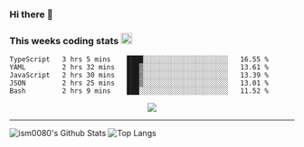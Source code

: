 ### Hi there 👋

<!--START_SECTION:giphy-->
<!--END_SECTION:giphy-->

### This weeks coding stats <img src="https://media1.giphy.com/media/LmNwrBhejkK9EFP504/giphy.gif?cid=ecf05e4723nsktnyyj53u162g7cy5rjqfg6gz06kxdg5y55g&rid=giphy.gif" width="20" height="20" />
<!--START_SECTION:waka-->
```text
TypeScript   3 hrs 5 mins    ████░░░░░░░░░░░░░░░░░░░░░   16.55 % 
YAML         2 hrs 32 mins   ███▒░░░░░░░░░░░░░░░░░░░░░   13.61 % 
JavaScript   2 hrs 30 mins   ███▒░░░░░░░░░░░░░░░░░░░░░   13.39 % 
JSON         2 hrs 25 mins   ███▒░░░░░░░░░░░░░░░░░░░░░   13.01 % 
Bash         2 hrs 9 mins    ███░░░░░░░░░░░░░░░░░░░░░░   11.52 % 
```
<!--END_SECTION:waka-->

<!--START_SECTION:comicstrip-->
<p align="center">
 <a href="https://xkcd.com/">
 <img src="https://imgs.xkcd.com/comics/all_in_one.png" />
</a>
</p>
<!--END_SECTION:comicstrip-->

---

![ism0080's Github Stats](https://github-readme-stats.vercel.app/api?username=ism0080&show_icons=true%hide_border=true&hide=issues)
![Top Langs](https://github-readme-stats.vercel.app/api/top-langs/?username=ism0080&layout=compact)

<!--
**ism0080/ism0080** is a ✨ _special_ ✨ repository because its `README.md` (this file) appears on your GitHub profile.

Here are some ideas to get you started:

- 🔭 I’m currently working on ...
- 🌱 I’m currently learning ...
- 👯 I’m looking to collaborate on ...
- 🤔 I’m looking for help with ...
- 💬 Ask me about ...
- 📫 How to reach me: ...
- 😄 Pronouns: ...
- ⚡ Fun fact: ...
-->
